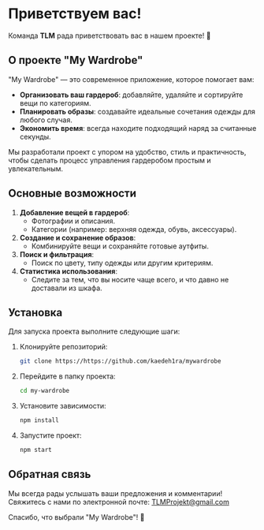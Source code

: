 # Приветствуем вас!

Команда **TLM** рада приветствовать вас в нашем проекте! 🎉

## О проекте "My Wardrobe"

"My Wardrobe" — это современное приложение, которое помогает вам:

- **Организовать ваш гардероб**: добавляйте, удаляйте и сортируйте вещи по категориям.
- **Планировать образы**: создавайте идеальные сочетания одежды для любого случая.
- **Экономить время**: всегда находите подходящий наряд за считанные секунды.

Мы разработали проект с упором на удобство, стиль и практичность, чтобы сделать процесс управления гардеробом простым и увлекательным.

## Основные возможности

1. **Добавление вещей в гардероб**:
    - Фотографии и описания.
    - Категории (например: верхняя одежда, обувь, аксессуары).
2. **Создание и сохранение образов**:
    - Комбинируйте вещи и сохраняйте готовые аутфиты.
3. **Поиск и фильтрация**:
    - Поиск по цвету, типу одежды или другим критериям.
4. **Статистика использования**:
    - Следите за тем, что вы носите чаще всего, и что давно не доставали из шкафа.

## Установка

Для запуска проекта выполните следующие шаги:

1. Клонируйте репозиторий:

   ```bash
   git clone https://https://github.com/kaedeh1ra/mywardrobe
   ```

2. Перейдите в папку проекта:

   ```bash
   cd my-wardrobe
   ```

3. Установите зависимости:

   ```bash
   npm install
   ```

4. Запустите проект:

   ```bash
   npm start
   ```

## Обратная связь

Мы всегда рады услышать ваши предложения и комментарии! Свяжитесь с нами по электронной почте: TLMProjekt@gmail.com

Спасибо, что выбрали "My Wardrobe"! 🌟
